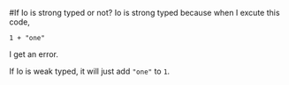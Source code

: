 #If Io is strong typed or not?
Io is strong typed because when I excute this code, 

```Io
1 + "one"
```

I get an error.

If Io is weak typed, it will just add `"one"` to `1`.

